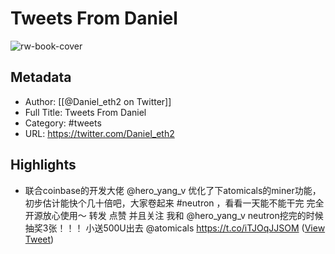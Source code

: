 # Tweets From Daniel

![rw-book-cover](https://pbs.twimg.com/profile_images/1525004531029114882/WAvFMaGo.jpg)

## Metadata
- Author: [[@Daniel_eth2 on Twitter]]
- Full Title: Tweets From Daniel
- Category: #tweets
- URL: https://twitter.com/Daniel_eth2

## Highlights
- 联合coinbase的开发大佬 @hero_yang_v 
  优化了下atomicals的miner功能，初步估计能快个几十倍吧，大家卷起来 #neutron ，看看一天能不能干完
  完全开源放心使用～
  转发 点赞 并且关注 我和 @hero_yang_v 
  neutron挖完的时候抽奖3张！！！
  小送500U出去 @atomicals 
  https://t.co/iTJOqJJSOM ([View Tweet](https://twitter.com/Daniel_eth2/status/1738572108748181953))
